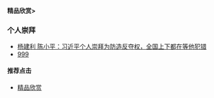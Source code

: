 #### 精品欣赏>

### 个人崇拜
- [杨建利 陈小平：习近平个人崇拜为防造反夺权，全国上下都在等他犯错](https://youtu.be/-muxqpkSNm0)
- [999](https://youtu.be/6bl45RyswN4)



#### 推荐点击
- [精品欣赏](https://summer200.github.io/content/main)


